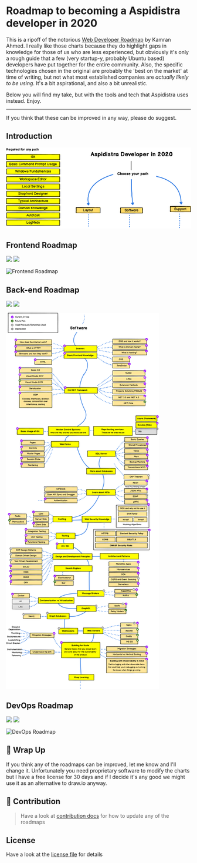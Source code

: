 
# Roadmap to becoming a Aspidistra developer in 2020

This is a ripoff of the notorious [Web Developer Roadmap](https://github.com/kamranahmedse/developer-roadmap) by Kamran Ahmed. I really like those charts because they do highlight gaps in knowledge for those of us who are less experienced, but obviously it's only a rough guide that a few (very startup-y, probably Ubuntu based) developers have put together for the entire community. Also, the specific technologies chosen in the original are probably  the 'best on the market' at time of writing, but not what most established companies are *actually likely to be using*. It's a bit aspirational, and also a bit unrealistic.

Below you will find my take, but with the tools and tech that Aspidistra uses instead. Enjoy.

***

If you think that these can be improved in any way, please do suggest.

## Introduction

![Aspidistra Developer Roadmap Introduction](./img/intro.png)

## Frontend Roadmap

[![](https://img.shields.io/badge/-Download%20PDF%20-0a0a0a.svg?style=flat&colorA=0a0a0a)](https://gum.co/frontend-roadmap) [![](https://img.shields.io/badge/-Shareable%20Link%20-0a0a0a.svg?style=flat&colorA=0a0a0a)](https://roadmap.sh/frontend)

![Frontend Roadmap](./img/frontend.png?year-2020-2)

## Back-end Roadmap 

[![](https://img.shields.io/badge/-Download%20PDF%20-0a0a0a.svg?style=flat&colorA=0a0a0a)](https://gum.co/backend-roadmap) [![](https://img.shields.io/badge/-Shareable%20Link%20-0a0a0a.svg?style=flat&colorA=0a0a0a)](https://roadmap.sh/backend)

![Back-end Roadmap](./img/backend.png?year-2020-2)

## DevOps Roadmap

[![](https://img.shields.io/badge/-Download%20PDF%20-0a0a0a.svg?style=flat&colorA=0a0a0a)](https://gum.co/devops-roadmap) [![](https://img.shields.io/badge/-Shareable%20Link%20-0a0a0a.svg?style=flat&colorA=0a0a0a)](https://roadmap.sh/devops)

![DevOps Roadmap](./img/devops.png)

## 🚦 Wrap Up

If you think any of the roadmaps can be improved, let me know and I'll change it. Unfortunately you need proprietary software to modify the charts but I have a free license for 30 days and if I decide it's any good we might use it as an alternative to draw.io anyway. 

## 🙌 Contribution

> Have a look at [contribution docs](./CONTRIBUTING.md) for how to update any of the roadmaps
 
## License

Have a look at the [license file](./LICENSE) for details
